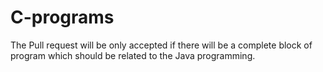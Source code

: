 # C-programs

The Pull request will be only accepted if there will be a complete block of program which should be related to the Java programming.
